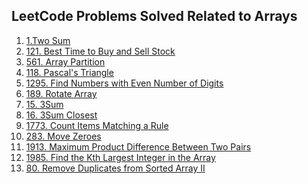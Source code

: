 <h2>LeetCode Problems Solved Related to Arrays</h2>
<ol>
  <li><a href="https://leetcode.com/problems/two-sum/">1.Two Sum</a></li>
  <li><a href="https://leetcode.com/problems/best-time-to-buy-and-sell-stock/">121. Best Time to Buy and Sell Stock</a></li>
  <li><a href="https://leetcode.com/problems/array-partition/description/">561. Array Partition</a></li>
  <li><a href="https://leetcode.com/problems/pascals-triangle/description/">118. Pascal's Triangle</a></li>
  <li><a href="https://leetcode.com/problems/find-numbers-with-even-number-of-digits/">1295. Find Numbers with Even Number of Digits</a></li>
  <li><a href="https://leetcode.com/problems/rotate-array/">189. Rotate Array</a></li>
  <li><a href="https://leetcode.com/problems/3sum/">15. 3Sum</a></li>
  <li><a href="https://leetcode.com/problems/3sum-closest/">16. 3Sum Closest</a></li>
  <li><a href="https://leetcode.com/problems/count-items-matching-a-rule/">1773. Count Items Matching a Rule</a></li>
  <li><a href="https://leetcode.com/problems/move-zeroes/">283. Move Zeroes</a></li>
  <li><a href="https://leetcode.com/problems/maximum-product-difference-between-two-pairs/">1913. Maximum Product Difference Between Two Pairs</a></li>
  <li><a href="https://leetcode.com/problems/find-the-kth-largest-integer-in-the-array/">1985. Find the Kth Largest Integer in the Array
  <li><a href="https://leetcode.com/problems/remove-duplicates-from-sorted-array-ii/">80. Remove Duplicates from Sorted Array II
</a></li>
  </ol>
